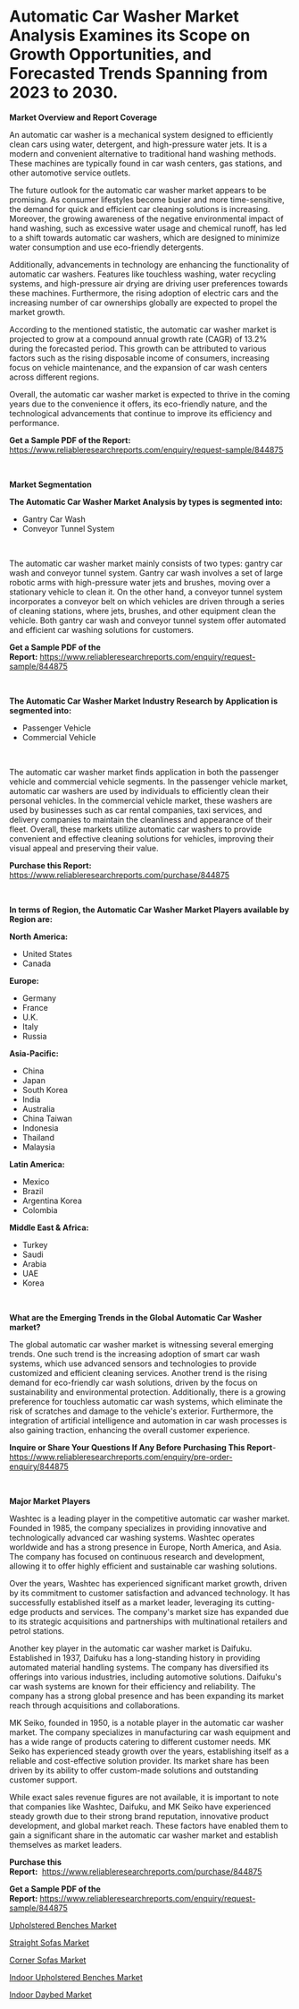 <p><h1>Automatic Car Washer Market Analysis Examines its Scope on Growth Opportunities, and Forecasted Trends Spanning from 2023 to 2030.</h1></p><p><strong>Market Overview and Report Coverage</strong></p>
<p><p>An automatic car washer is a mechanical system designed to efficiently clean cars using water, detergent, and high-pressure water jets. It is a modern and convenient alternative to traditional hand washing methods. These machines are typically found in car wash centers, gas stations, and other automotive service outlets.</p><p>The future outlook for the automatic car washer market appears to be promising. As consumer lifestyles become busier and more time-sensitive, the demand for quick and efficient car cleaning solutions is increasing. Moreover, the growing awareness of the negative environmental impact of hand washing, such as excessive water usage and chemical runoff, has led to a shift towards automatic car washers, which are designed to minimize water consumption and use eco-friendly detergents.</p><p>Additionally, advancements in technology are enhancing the functionality of automatic car washers. Features like touchless washing, water recycling systems, and high-pressure air drying are driving user preferences towards these machines. Furthermore, the rising adoption of electric cars and the increasing number of car ownerships globally are expected to propel the market growth.</p><p>According to the mentioned statistic, the automatic car washer market is projected to grow at a compound annual growth rate (CAGR) of 13.2% during the forecasted period. This growth can be attributed to various factors such as the rising disposable income of consumers, increasing focus on vehicle maintenance, and the expansion of car wash centers across different regions.</p><p>Overall, the automatic car washer market is expected to thrive in the coming years due to the convenience it offers, its eco-friendly nature, and the technological advancements that continue to improve its efficiency and performance.</p></p>
<p><strong>Get a Sample PDF of the Report:</strong> <a href="https://www.reliableresearchreports.com/enquiry/request-sample/844875">https://www.reliableresearchreports.com/enquiry/request-sample/844875</a></p>
<p>&nbsp;</p>
<p><strong>Market Segmentation</strong></p>
<p><strong>The Automatic Car Washer Market Analysis by types is segmented into:</strong></p>
<p><ul><li>Gantry Car Wash</li><li>Conveyor Tunnel System</li></ul></p>
<p>&nbsp;</p>
<p><p>The automatic car washer market mainly consists of two types: gantry car wash and conveyor tunnel system. Gantry car wash involves a set of large robotic arms with high-pressure water jets and brushes, moving over a stationary vehicle to clean it. On the other hand, a conveyor tunnel system incorporates a conveyor belt on which vehicles are driven through a series of cleaning stations, where jets, brushes, and other equipment clean the vehicle. Both gantry car wash and conveyor tunnel system offer automated and efficient car washing solutions for customers.</p></p>
<p><strong>Get a Sample PDF of the Report:</strong>&nbsp;<a href="https://www.reliableresearchreports.com/enquiry/request-sample/844875">https://www.reliableresearchreports.com/enquiry/request-sample/844875</a></p>
<p>&nbsp;</p>
<p><strong>The Automatic Car Washer Market Industry Research by Application is segmented into:</strong></p>
<p><ul><li>Passenger Vehicle</li><li>Commercial Vehicle</li></ul></p>
<p>&nbsp;</p>
<p><p>The automatic car washer market finds application in both the passenger vehicle and commercial vehicle segments. In the passenger vehicle market, automatic car washers are used by individuals to efficiently clean their personal vehicles. In the commercial vehicle market, these washers are used by businesses such as car rental companies, taxi services, and delivery companies to maintain the cleanliness and appearance of their fleet. Overall, these markets utilize automatic car washers to provide convenient and effective cleaning solutions for vehicles, improving their visual appeal and preserving their value.</p></p>
<p><strong>Purchase this Report:</strong>&nbsp; <a href="https://www.reliableresearchreports.com/purchase/844875">https://www.reliableresearchreports.com/purchase/844875</a></p>
<p>&nbsp;</p>
<p><strong>In terms of Region, the Automatic Car Washer Market Players available by Region are:</strong></p>
<p>
    <p> <strong> North America: </strong>
        <ul>
            <li>United States</li>
            <li>Canada</li>
        </ul>
        </p> 
    <p> <strong> Europe: </strong>
        <ul>
            <li>Germany</li>
            <li>France</li>
            <li>U.K.</li>
            <li>Italy</li>
            <li>Russia</li>
        </ul>
        </p> 
    <p> <strong> Asia-Pacific: </strong>
        <ul>
            <li>China</li>
            <li>Japan</li>
            <li>South Korea</li>
            <li>India</li>
            <li>Australia</li>
            <li>China Taiwan</li>
            <li>Indonesia</li>
            <li>Thailand</li>
            <li>Malaysia</li>
        </ul>
        </p> 
    <p> <strong> Latin America: </strong>
        <ul>
            <li>Mexico</li>
            <li>Brazil</li>
            <li>Argentina Korea</li>
            <li>Colombia</li>
        </ul>
        </p> 
    <p> <strong> Middle East & Africa: </strong>
        <ul>
            <li>Turkey</li>
            <li>Saudi</li>
            <li>Arabia</li>
            <li>UAE</li>
            <li>Korea</li>
        </ul>
    </p>
    </p>
<p>&nbsp;</p>
<p><strong>What are the Emerging Trends in the Global Automatic Car Washer market?</strong></p>
<p><p>The global automatic car washer market is witnessing several emerging trends. One such trend is the increasing adoption of smart car wash systems, which use advanced sensors and technologies to provide customized and efficient cleaning services. Another trend is the rising demand for eco-friendly car wash solutions, driven by the focus on sustainability and environmental protection. Additionally, there is a growing preference for touchless automatic car wash systems, which eliminate the risk of scratches and damage to the vehicle's exterior. Furthermore, the integration of artificial intelligence and automation in car wash processes is also gaining traction, enhancing the overall customer experience.</p></p>
<p><strong>Inquire or Share Your Questions If Any Before Purchasing This Report</strong>- <a href="https://www.reliableresearchreports.com/enquiry/pre-order-enquiry/844875">https://www.reliableresearchreports.com/enquiry/pre-order-enquiry/844875</a></p>
<p>&nbsp;</p>
<p><strong>Major Market Players</strong></p>
<p><p>Washtec is a leading player in the competitive automatic car washer market. Founded in 1985, the company specializes in providing innovative and technologically advanced car washing systems. Washtec operates worldwide and has a strong presence in Europe, North America, and Asia. The company has focused on continuous research and development, allowing it to offer highly efficient and sustainable car washing solutions.</p><p>Over the years, Washtec has experienced significant market growth, driven by its commitment to customer satisfaction and advanced technology. It has successfully established itself as a market leader, leveraging its cutting-edge products and services. The company's market size has expanded due to its strategic acquisitions and partnerships with multinational retailers and petrol stations.</p><p>Another key player in the automatic car washer market is Daifuku. Established in 1937, Daifuku has a long-standing history in providing automated material handling systems. The company has diversified its offerings into various industries, including automotive solutions. Daifuku's car wash systems are known for their efficiency and reliability. The company has a strong global presence and has been expanding its market reach through acquisitions and collaborations.</p><p>MK Seiko, founded in 1950, is a notable player in the automatic car washer market. The company specializes in manufacturing car wash equipment and has a wide range of products catering to different customer needs. MK Seiko has experienced steady growth over the years, establishing itself as a reliable and cost-effective solution provider. Its market share has been driven by its ability to offer custom-made solutions and outstanding customer support.</p><p>While exact sales revenue figures are not available, it is important to note that companies like Washtec, Daifuku, and MK Seiko have experienced steady growth due to their strong brand reputation, innovative product development, and global market reach. These factors have enabled them to gain a significant share in the automatic car washer market and establish themselves as market leaders.</p></p>
<p><strong>Purchase this Report:</strong>&nbsp;&nbsp;<a href="https://www.reliableresearchreports.com/purchase/844875">https://www.reliableresearchreports.com/purchase/844875</a></p>
<p></p>
<p><strong>Get a Sample PDF of the Report:</strong>&nbsp;<a href="https://www.reliableresearchreports.com/enquiry/request-sample/844875">https://www.reliableresearchreports.com/enquiry/request-sample/844875</a></p>
<p><p><a href="https://medium.com/@greisdukagjini2014/upholstered-benches-market-the-key-to-successful-business-strategy-forecast-till-2030-5e75b94d7001">Upholstered Benches Market</a></p><p><a href="https://medium.com/@entelaloshi55/straight-sofas-market-size-cagr-trends-2024-2030-ac1b3fe50480">Straight Sofas Market</a></p><p><a href="https://medium.com/@elvirabogdani08/corner-sofas-market-trends-forecast-and-competitive-analysis-to-2030-af8b064b66d6">Corner Sofas Market</a></p><p><a href="https://medium.com/@anamariaagolli86/indoor-upholstered-benches-market-size-market-outlook-and-market-forecast-2023-to-2030-74e0b089ddb0">Indoor Upholstered Benches Market</a></p><p><a href="https://medium.com/@loretamusaj85/indoor-daybed-market-insights-into-market-cagr-market-trends-and-growth-strategies-a44d6ec9f08d">Indoor Daybed Market</a></p></p>